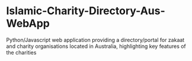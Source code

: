 # Islamic-Charity-Directory-Aus-WebApp
Python/Javascript web application providing a directory/portal for zakaat and charity organisations located in Australia, highlighting key features of the charities
